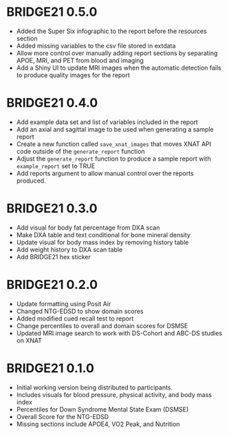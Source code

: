 # BRIDGE21 0.5.0

- Added the Super Six infographic to the report before the resources section
- Added missing variables to the csv file stored in extdata
- Allow more control over manually adding report sections by separating APOE, MRI, and PET from blood and imaging
- Add a Shiny UI to update MRI images when the automatic detection fails to produce quality images for the report

# BRIDGE21 0.4.0

- Add example data set and list of variables included in the report
- Add an axial and sagittal image to be used when generating a sample report
- Create a new function called `save_xnat_images` that moves XNAT API code outside of the `generate_report` function
- Adjust the `generate_report` function to produce a sample report with `example_report` set to TRUE
- Add reports argument to allow manual control over the reports produced.

# BRIDGE21 0.3.0

- Add visual for body fat percentage from DXA scan
- Make DXA table and text conditional for bone mineral density
- Update visual for body mass index by removing history table
- Add weight history to DXA scan table
- Add BRIDGE21 hex sticker

# BRIDGE21 0.2.0

- Update formatting using Posit Air
- Changed NTG-EDSD to show domain scores
- Added modified cued recall test to report
- Change percentiles to overall and domain scores for DSMSE
- Updated MRI image search to work with DS-Cohort and ABC-DS studies on XNAT

# BRIDGE21 0.1.0

- Initial working version being distributed to participants.
- Includes visuals for blood pressure, physical activity, and body mass index
- Percentiles for Down Syndrome Mental State Exam (DSMSE)
- Overall Score for the NTG-EDSD
- Missing sections include APOE4, VO2 Peak, and Nutrition
